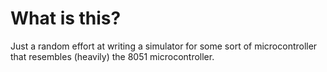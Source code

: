 # What is this?
Just a random effort at writing a simulator for some sort of microcontroller that resembles (heavily) the 8051 microcontroller.

